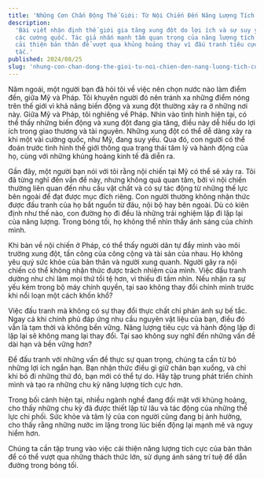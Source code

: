 ```yaml
---
title: 'Những Cơn Chấn Động Thế Giới: Từ Nội Chiến Đến Năng Lượng Tích Cực'
description:
  'Bài viết nhận định thế giới gia tăng xung đột do lợi ích và sự suy yếu của
  các cường quốc. Tác giả nhấn mạnh tầm quan trọng của năng lượng tích cực, tự
  cải thiện bản thân để vượt qua khủng hoảng thay vì đấu tranh tiêu cực và bế
  tắc.'
published: 2024/08/25
slug: 'nhung-con-chan-dong-the-gioi-tu-noi-chien-den-nang-luong-tich-cuc'
---
```


Năm ngoái, một người bạn đã hỏi tôi về việc nên chọn nước nào làm điểm đến, giữa
Mỹ và Pháp. Tôi khuyên người đó nên tránh xa những điểm nóng trên thế giới vì
khả năng biến động và xung đột thường xảy ra ở những nơi này. Giữa Mỹ và Pháp,
tôi nghiêng về Pháp. Nhìn vào tình hình hiện tại, có thể thấy những biến động và
xung đột đang gia tăng, điều này dễ hiểu do lợi ích trong giao thương và tài
nguyên. Những xung đột có thể dễ dàng xảy ra khi một vài cường quốc, như Mỹ,
đang suy yếu. Qua đó, con người có thể đoán trước tình hình thế giới thông qua
trạng thái tâm lý và hành động của họ, cùng với những khủng hoảng kinh tế đã
diễn ra.

Gần đây, một người bạn nói với tôi rằng nội chiến tại Mỹ có thể sẽ xảy ra. Tôi
đã từng nghĩ đến vấn đề này, nhưng không quá quan tâm, bởi vì nội chiến thường
liên quan đến nhu cầu vật chất và có sự tác động từ những thế lực bên ngoài để
đạt được mục đích riêng. Con người thường không nhận thức được đấu tranh của họ
bắt nguồn từ đâu, nội bộ hay bên ngoài. Dù có kiên định như thế nào, con đường
họ đi đều là những trải nghiệm lặp đi lặp lại của năng lượng. Trong bóng tối, họ
không thể nhìn thấy ánh sáng của chính mình.

Khi bàn về nội chiến ở Pháp, có thể thấy người dân tự đẩy mình vào môi trường
xung đột, tấn công của công cộng và tài sản của nhau. Họ không yêu quý sức khỏe
của bản thân và người xung quanh. Người gây ra nội chiến có thể không nhận thức
được trách nhiệm của mình. Việc đấu tranh dường như chỉ làm mọi thứ tồi tệ hơn,
vì thiếu đi tầm nhìn. Nếu nhận ra sự yếu kém trong bộ máy chính quyền, tại sao
không thay đổi chính mình trước khi nổi loạn một cách khốn khổ?

Việc đấu tranh mà không có sự thay đổi thực chất chỉ phản ánh sự bế tắc. Ngay cả
khi chính phủ đáp ứng nhu cầu nguyên vật liệu của bạn, điều đó vẫn là tạm thời
và không bền vững. Năng lượng tiêu cực và hành động lặp đi lặp lại sẽ không mang
lại thay đổi. Tại sao không suy nghĩ đến những vấn đề dài hạn và bền vững hơn?

Để đấu tranh với những vấn đề thực sự quan trọng, chúng ta cần từ bỏ những lợi
ích ngắn hạn. Bạn nhận thức điều gì giữ chân bạn xuống, và chỉ khi bỏ đi những
thứ đó, bạn mới có thể tự do. Hãy tập trung phát triển chính mình và tạo ra
những chu kỳ năng lượng tích cực hơn.

Trong bối cảnh hiện tại, nhiều ngành nghề đang đối mặt với khủng hoảng, cho thấy
những chu kỳ đã được thiết lập từ lâu và tác động của những thế lực chi phối.
Sức khỏe và tâm lý của con người cũng đang bị ảnh hưởng, cho thấy rằng những
nước im lặng trong lúc biến động lại mạnh mẽ và nguy hiểm hơn.

Chúng ta cần tập trung vào việc cải thiện năng lượng tích cực của bản thân để có
thể vượt qua những thách thức lớn, sử dụng ánh sáng trí tuệ để dẫn đường trong
bóng tối.
